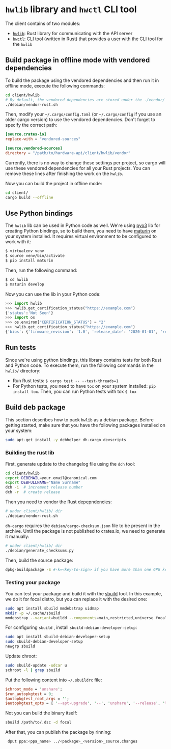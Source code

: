 # `hwlib` library and `hwctl` CLI tool

The client contains of two modules:

* [`hwlib`](./hwlib): Rust library for communicating with the API server
* [`hwctl`](./hwctl): CLI tool (written in Rust) that provides a user with the CLI tool for the `hwlib`

## Build package in offline mode with vendored dependencies

To build the package using the vendored dependencies and then run it in offline mode,
execute the following commands:

```bash
cd client/hwlib
# By default, the vendored dependencies are stored under the ./vendor/ directory
./debian/vendor-rust.sh
```

Then, modify your `~/.cargo/config.toml` (or `~/.cargo/config` if you use an older cargo
version) to use the vendored dependencies. Don't forget to specify the correct path:

```toml
[source.crates-io]
replace-with = "vendored-sources"

[source.vendored-sources]
directory = "/path/to/hardware-api/client/hwlib/vendor"
```

Currently, there is no way to change these settings per project, so cargo will use
these vendored dependencies for all your Rust projects. You can remove these lines
after finishing the work on the `hwlib`.

Now you can build the project in offline mode:

```bash
cd client/
cargo build --offline
```

## Use Python bindings

The `hwlib` lib can be used in Python code as well. We're using [pyo3](https://github.com/PyO3/pyo3)
lib for creating Python bindings, so to build them, you need to have [maturin](https://github.com/PyO3/maturin)
on your system installed. It requires virtual environment to be configured to work with it:

```bash
$ virtualenv venv
$ source venv/bin/activate
$ pip install maturin
```

Then, run the following command:

```bash
$ cd hwlib
$ maturin develop
```

Now you can use the lib in your Python code:

```python
>>> import hwlib
>>> hwlib.get_certification_status("https://example.com")
{'status':'Not Seen'}
>>> import os
>>> os.environ["CERTIFICATION_STATUS"] = "2"
>>> hwlib.get_certification_status("https://example.com")
{'bios': {'firmware_revision': '1.0', 'release_date': '2020-01-01', 'revision': 'rev1', 'vendor': 'BIOSVendor', 'version': 'v1.0'}, 'os': {'codename': 'focal', 'description': 'Ubuntu 20.04.1 LTS', 'distributor': 'Ubuntu', 'kernel': {'name': 'Linux', 'signature': 'Sample Signature', 'version': '5.4.0-42-generic'}, 'loaded_modules': ['module1', 'module2'], 'version': '20.04'}, 'status': 'Certified'}
```


## Run tests

Since we're using python bindings, this library contains tests for both Rust and Python code.
To execute them, run the following commands in the `hwlib/` directory:

* Run Rust tests: `$ cargo test -- --test-threads=1`
* For Python tests, you need to have `tox` on your system installed: `pip install tox`.
Then, you can run Python tests with tox `$ tox`


## Build deb package

This section describes how to pack `hwlib` as a debian package. Before getting started, make sure that you have the following packages installed on your system:

```bash
sudo apt-get install -y debhelper dh-cargo devscripts
```

### Building the rust lib

First, generate update to the changelog file using the `dch` tool:

```bash
cd client/hwlib
export DEBEMAIL=your.email@canonical.com
export DEBFULLNAME="Name Surname"
dch -i  # increment release number
dch -r  # create release
```

Then you need to vendor the Rust depepndencies:

```bash
# under client/hwlib/ dir
./debian/vendor-rust.sh
```

`dh-cargo` requires the `debian/cargo-checksum.json` file to be present in the archive. Until the package
is not published to crates.io, we need to generate it manually:

```bash
# under client/hwlib/ dir
./debian/generate_checksums.py
```

Then, build the source package:

```bash
dpkg-buildpackage -S #-k=<key-to-sign> if you have more than one GPG key for the specified DEBEMAIL
```


### Testing your package

You can test your package and build it with the [sbuild](https://wiki.debian.org/sbuild) tool.
In this example, we do it for focal distro, but you can replace it with the desired one:

```bash
sudo apt install sbuild mmdebstrap uidmap
mkdir -p ~/.cache/sbuild
mmdebstrap --variant=buildd --components=main,restricted,universe focal ~/.cache/sbuild/focal-amd64.tar.zst
```

For configuring `sbuild` , install `sbuild-debian-developer-setup`:

```bash
sudo apt install sbuild-debian-developer-setup
sudo sbuild-debian-developer-setup
newgrp sbuild
```

Update chroot:

```bash
sudo sbuild-update -udcar u
schroot -l | grep sbuild
```

Put the following content into `~/.sbuildrc` file:

```perl
$chroot_mode = 'unshare';
$run_autopkgtest = 0;
$autopkgtest_root_args = '';
$autopkgtest_opts = [ '--apt-upgrade', '--', 'unshare', '--release', '%r', '--arch', '%a' ];
```

Not you can build the binary itself:

```bash
sbuild /path/to/.dsc -d focal
```

After that, you can publish the package by rinning:

```sh
 dput ppa:<ppa_name> ../<package>_<version>_source.changes
 ```
